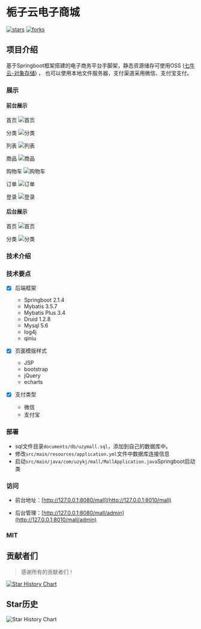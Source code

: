 # 栀子云电子商城
[![stars](https://badgen.net/github/stars/ghostxbh/uzy-ssm-mall?icon=github&color=4ab8a1)](https://github.com/ghostxbh/uzy-ssm-mall)
[![forks](https://badgen.net/github/forks/ghostxbh/uzy-ssm-mall?icon=github&color=4ab8a1)](https://github.com/ghostxbh/uzy-ssm-mall)

## 项目介绍
基于Springboot框架搭建的电子商务平台手脚架，静态资源储存可使用OSS ([七牛云-对象存储](https://www.qiniu.com/products/kodo)) ，
也可以使用本地文件服务器，支付渠道采用微信、支付宝支付。

### 展示
#### 前台展示
首页
![首页](documents/pics/home.png)

分类
![分类](documents/pics/category.png)

列表
![列表](documents/pics/list.png)

商品
![商品](documents/pics/product.png)

购物车
![购物车](documents/pics/cart.png)

订单
![订单](documents/pics/order.png)

登录
![登录](documents/pics/login.png)

#### 后台展示
首页
![首页](documents/pics/admin_home.png)

分类
![分类](documents/pics/admin_category.png)

### 技术介绍

### 技术要点
- [x] 后端框架
    - Springboot      2.1.4
    - Mybatis         3.5.7
    - Mybatis Plus    3.4
    - Druid           1.2.8
    - Mysql           5.6
    - log4j
    - qiniu
  
- [x] 页面模版样式
    - JSP
    - bootstrap
    - jQuery
    - echarts

- [x] 支付类型
    - 微信
    - 支付宝

### 部署
- sql文件目录`documents/db/uzymall.sql`，添加到自己的数据库中。
- 修改`src/main/resources/application.yml`文件中数据库连接信息
- 启动`src/main/java/com/uzykj/mall/MallApplication.java`Springboot启动类

### 访问
- 前台地址：[http://127.0.0.1:8080/mall](http://127.0.0.1:8010/mall)

- 后台管理：[http://127.0.0.1:8080/mall/admin](http://127.0.0.1:8010/mall/admin)

### MIT

## 贡献者们

> 感谢所有的贡献者们！

[![Star History Chart](https://contrib.rocks/image?repo=ghostxbh/uzy-ssm-mall)](https://github.com/ghostxbh/uzy-ssm-mall/graphs/contributors)

## Star历史

![Star History Chart](https://api.star-history.com/svg?repos=ghostxbh/uzy-ssm-mall&type=Date)
